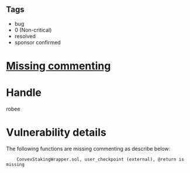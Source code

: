 ## Tags

- bug
- 0 (Non-critical)
- resolved
- sponsor confirmed

# [Missing commenting](https://github.com/code-423n4/2022-01-yield-findings/issues/33) 

# Handle

robee


# Vulnerability details

The following functions are missing commenting as describe below:
    
        ConvexStakingWrapper.sol, user_checkpoint (external), @return is missing

